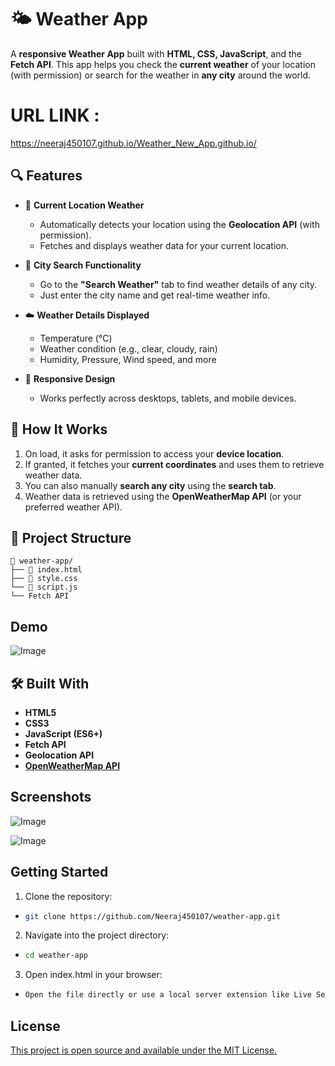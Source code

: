 
# 🌤️ Weather App


A **responsive Weather App** built with **HTML, CSS, JavaScript**, and the **Fetch API**. This app helps you check the **current weather** of your location (with permission) or search for the weather in **any city** around the world.







# URL LINK : 
https://neeraj450107.github.io/Weather_New_App.github.io/

## 🔍 Features


- 📍 **Current Location Weather**  
  - Automatically detects your location using the **Geolocation API** (with permission).
  - Fetches and displays weather data for your current location.

- 🔎 **City Search Functionality**  
  - Go to the **"Search Weather"** tab to find weather details of any city.
  - Just enter the city name and get real-time weather info.

- ☁️ **Weather Details Displayed**  
  - Temperature (°C)
  - Weather condition (e.g., clear, cloudy, rain)
  - Humidity, Pressure, Wind speed, and more

- 📱 **Responsive Design**  
  - Works perfectly across desktops, tablets, and mobile devices.


## 🚀 How It Works

1. On load, it asks for permission to access your **device location**.
2. If granted, it fetches your **current coordinates** and uses them to retrieve weather data.
3. You can also manually **search any city** using the **search tab**.
4. Weather data is retrieved using the **OpenWeatherMap API** (or your preferred weather API).
## 📂 Project Structure

```plaintext
📁 weather-app/
├── 📄 index.html
├── 🎨 style.css
└── 🧠 script.js
└── Fetch API
```
## Demo

![Image](https://github.com/user-attachments/assets/8567c7a1-ee8f-441c-88d6-7f2e09630719)

## 🛠️ Built With

- **HTML5**
- **CSS3**
- **JavaScript (ES6+)**
- **Fetch API**
- **Geolocation API**
- **[OpenWeatherMap API](https://openweathermap.org/api)**

## Screenshots

![Image](https://github.com/user-attachments/assets/dd71aced-7c96-404d-a704-2d151dc07e30)

![Image](https://github.com/user-attachments/assets/b5461d8f-b841-4da4-8fda-0dbdc332206d)


## Getting Started

1) Clone the repository:

-  ```bash
   git clone https://github.com/Neeraj450107/weather-app.git

2) Navigate into the project directory:

- ```bash 
  cd weather-app

3) Open index.html in your browser:

-  ```bash
   Open the file directly or use a local server extension like Live Server in VS Code.


## License

[This project is open source and available under the MIT License.](https://choosealicense.com/licenses/mit/)

